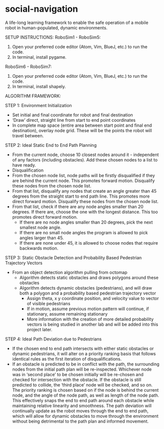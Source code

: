 # social-navigation
A life-long learning framework to enable the safe operation of a mobile robot in human-populated, dynamic environments.

SETUP INSTRUCTIONS:
RoboSim1 - RoboSim5:
 1) Open your preferred code editor (Atom, Vim, BlueJ, etc.) to run the code. 
 2) In terminal, install pygame.

RoboSim6 - RoboSim7:
 1) Open your preferred code editor (Atom, Vim, BlueJ, etc.) to run the code.
 2) In terminal, install shapely.


ALGORITHM FRAMEWORK:

STEP 1: Environment Initialization
- Set initial and final coordinate for robot and final destination
- ‘Draw’ direct, straight line from start to end point coordinates
- In complete map space (entire area between start point and final end destination), overlay node grid. These will be the points the robot will travel between. 

STEP 2: Ideal Static End to End Path Planning
 - From the current node, choose 10 closest nodes around it - independent of any factors (including obstacles). Add these chosen nodes to a list to have ready.
 - Disqualification
  -  From the chosen node list, node paths will be firstly disqualified if they are behind the current node. This promotes forward motion. Disqualify these nodes from the chosen node list.
  - From that list, disqualify any nodes that create an angle greater than 45 degrees from the straight start to end path line. This promotes more direct forward motion. Disqualify these nodes from the chosen node list.
  - From that list, check if there are any node angles smaller than 20 degrees. If there are, choose the one with the longest distance. This too promotes direct forward motion. 
    - If there are no node angles smaller than 20 degrees, pick the next smallest node angle. 
    - If there are no small node angles the program is allowed to pick angles larger than 45. 
    - If there are none under 45, it is allowed to choose nodes that require backwards motion. 

STEP 3: Static Obstacle Detection and Probability Based Pedestrian Trajectory Vectors
- From an object detection algorithm pulling from octomap 
  - Algorithm detects static obstacles and draws polygons around these obstacles
  - Algorithm detects dynamic obstacles (pedestrians), and will draw both a polygon and a probability based pedestrian trajectory vector
    - Assign theta, x y coordinate position, and velocity value to vector of visible pedestrians
    - If in motion, assume previous motion pattern will continue, if stationary, assume remaining stationary 
    - More information with the creation of more detailed probability vectors is being studied in another lab and will be added into this project later. 

STEP 4: Ideal Path Deviation due to Pedestrians
- If the chosen end to end path intersects with either static obstacles or dynamic pedestrians, it will alter on a priority ranking basis that follows identical rules as the first iteration of disqualifications. 
- If an obstacle is predicted to be in conflict with the path, the surrounding nodes from the initial path plan will be re-inspected. Whichever node was in ‘second place’ to be chosen initially will be re-chosen and checked for intersection with the obstacle. If the obstacle is still predicted to collide, the ‘third place’ node will be checked, and so on. The priority ranking is chosen based on if the node is behind the current node, and the angle of the node path, as well as length of the node path. This effectively snaps the end to end path around each obstacle while maintaining relative linearity and smoothness.
The path deviation will continually update as the robot moves through the end to end path, which will allow for dynamic obstacles to move through the environment without being detrimental to the path plan and informed movement. 

